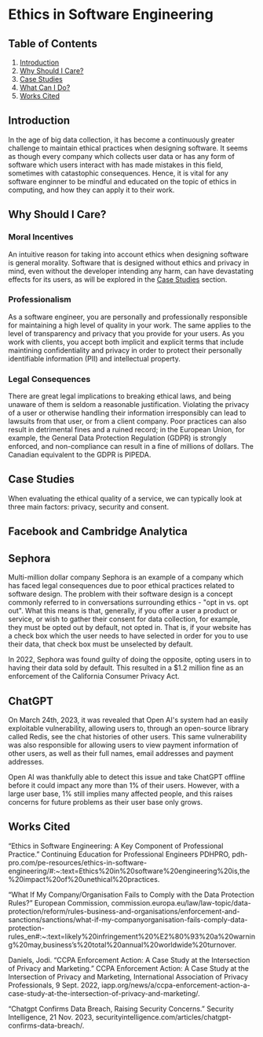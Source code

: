 # Ethics in Software Engineering

## Table of Contents
1. [Introduction](#introduction)
2. [Why Should I Care?](#why-should-i-care?)
3. [Case Studies](#case-studies)
4. [What Can I Do?](#what-can-i-do?)
5. [Works Cited](#works-cited)

## Introduction
In the age of big data collection, it has become a continuously greater challenge to maintain ethical practices when designing software. It seems as though every company which collects user data or has any form of software which users interact with has made mistakes in this field, sometimes with catastophic consequences. Hence, it is vital for any software enginner to be mindful and educated on the topic of ethics in computing, and how they can apply it to their work.

## Why Should I Care?
### Moral Incentives
An intuitive reason for taking into account ethics when designing software is general morality. Software that is designed without ethics and privacy in mind, even without the developer intending any harm, can have devastating effects for its users, as will be explored in the [Case Studies](#case-studies) section.

### Professionalism
As a software engineer, you are personally and professionally responsible for maintaining a high level of quality in your work. The same applies to the level of transparency and privacy that you provide for your users. As you work with clients, you accept both implicit and explicit terms that include maintining confidentiality and privacy in order to protect their personally identifiable information (PII) and intellectual property.

### Legal Consequences
There are great legal implications to breaking ethical laws, and being unaware of them is seldom a reasonable justification. Violating the privacy of a user or otherwise handling their information irresponsibly can lead to lawsuits from that user, or from a client company. Poor practices can also result in detrimental fines and a ruined record; in the European Union, for example, the General Data Protection Regulation (GDPR) is strongly enforced, and non-compliance can result in a fine of millions of dollars. The Canadian equivalent to the GDPR is PIPEDA.

## Case Studies
When evaluating the ethical quality of a service, we can typically look at three main factors: privacy, security and consent. 

## Facebook and Cambridge Analytica


## Sephora
Multi-million dollar company Sephora is an example of a company which has faced legal consequences due to poor ethical practices related to software design. The problem with their software design is a concept commonly referred to in conversations surrounding ethics - "opt in vs. opt out". What this means is that, generally, if you offer a user a product or service, or wish to gather their consent for data collection, for example, they must be opted out by default, not opted in. That is, if your website has a check box which the user needs to have selected in order for you to use their data, that check box must be unselected by default.

In 2022, Sephora was found guilty of doing the opposite, opting users in to having their data sold by default. This resulted in a $1.2 million fine as an enforcement of the California Consumer Privacy Act.

## ChatGPT
On March 24th, 2023, it was revealed that Open AI's system had an easily exploitable vulnerability, allowing users to, through an open-source library called Redis, see the chat histories of other users. This same vulnerability was also responsible for allowing users to view payment information of other users, as well as their full names, email addresses and payment addresses. 

Open AI was thankfully able to detect this issue and take ChatGPT offline before it could impact any more than 1% of their users. However, with a large user base, 1% still implies many affected people, and this raises concerns for future problems as their user base only grows.

## Works Cited
“Ethics in Software Engineering: A Key Component of Professional Practice.” Continuing Education for Professional Engineers PDHPRO, pdh-
pro.com/pe-resources/ethics-in-software-engineering/#:~:text=Ethics%20in%20software%20engineering%20is,the%20impact%20of%20unethical%20practices. 

“What If My Company/Organisation Fails to Comply with the Data Protection Rules?” European Commission, commission.europa.eu/law/law-topic/data-protection/reform/rules-business-and-organisations/enforcement-and-sanctions/sanctions/what-if-my-companyorganisation-fails-comply-data-protection-rules_en#:~:text=likely%20infringement%20%E2%80%93%20a%20warning%20may,business’s%20total%20annual%20worldwide%20turnover.

Daniels, Jodi. “CCPA Enforcement Action: A Case Study at the Intersection of Privacy and Marketing.” CCPA Enforcement Action: A Case Study at the Intersection of Privacy and Marketing, International Association of Privacy Professionals, 9 Sept. 2022, iapp.org/news/a/ccpa-enforcement-action-a-case-study-at-the-intersection-of-privacy-and-marketing/. 

“Chatgpt Confirms Data Breach, Raising Security Concerns.” Security Intelligence, 21 Nov. 2023, securityintelligence.com/articles/chatgpt-confirms-data-breach/. 
